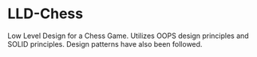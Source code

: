 # LLD-Chess
Low Level Design for a Chess Game. Utilizes OOPS design principles and SOLID principles. Design patterns have also been followed.
